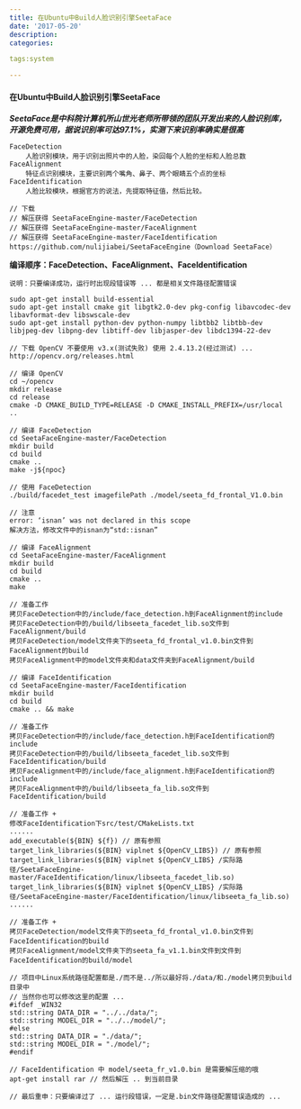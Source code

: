 ```yaml
---
title: 在Ubuntu中Build人脸识别引擎SeetaFace
date: '2017-05-20'
description:
categories:

tags:system

---
```


>

#### 在Ubuntu中Build人脸识别引擎SeetaFace

>

***SeetaFace是中科院计算机所山世光老师所带领的团队开发出来的人脸识别库，开源免费可用，据说识别率可达97.1%，实测下来识别率确实是很高***

>

    FaceDetection
        人脸识别模块，用于识别出照片中的人脸，染回每个人脸的坐标和人脸总数
    FaceAlignment
        特征点识别模块，主要识别两个嘴角、鼻子、两个眼睛五个点的坐标
    FaceIdentification
        人脸比较模块，根据官方的说法，先提取特征值，然后比较。

>

    // 下载
    // 解压获得 SeetaFaceEngine-master/FaceDetection
    // 解压获得 SeetaFaceEngine-master/FaceAlignment
    // 解压获得 SeetaFaceEngine-master/FaceIdentification
    https://github.com/nulijiabei/SeetaFaceEngine（Download SeetaFace）
    
>

**编译顺序：FaceDetection、FaceAlignment、FaceIdentification**

>

    说明：只要编译成功，运行时出现段错误等 ... 都是相关文件路径配置错误

>

    sudo apt-get install build-essential
    sudo apt-get install cmake git libgtk2.0-dev pkg-config libavcodec-dev libavformat-dev libswscale-dev
    sudo apt-get install python-dev python-numpy libtbb2 libtbb-dev libjpeg-dev libpng-dev libtiff-dev libjasper-dev libdc1394-22-dev

>

    // 下载 OpenCV 不要使用 v3.x(测试失败) 使用 2.4.13.2(经过测试) ...
    http://opencv.org/releases.html
    
>
    
    // 编译 OpenCV
    cd ~/opencv
    mkdir release
    cd release
    cmake -D CMAKE_BUILD_TYPE=RELEASE -D CMAKE_INSTALL_PREFIX=/usr/local ..

>

    // 编译 FaceDetection
    cd SeetaFaceEngine-master/FaceDetection
    mkdir build
    cd build  
    cmake ..  
    make -j${npoc}
    
    // 使用 FaceDetection
    ./build/facedet_test imagefilePath ./model/seeta_fd_frontal_V1.0.bin
    
    // 注意
    error: ‘isnan’ was not declared in this scope 
    解决方法，修改文件中的isnan为“std::isnan”
    
>

    // 编译 FaceAlignment
    cd SeetaFaceEngine-master/FaceAlignment
    mkdir build
    cd build  
    cmake .. 
    make
    
    // 准备工作
    拷贝FaceDetection中的/include/face_detection.h到FaceAlignment的include
    拷贝FaceDetection中的/build/libseeta_facedet_lib.so文件到FaceAlignment/build
    拷贝FaceDetection/model文件夹下的seeta_fd_frontal_v1.0.bin文件到FaceAlignment的build
    拷贝FaceAlignment中的model文件夹和data文件夹到FaceAlignment/build
    
>

    // 编译 FaceIdentification
    cd SeetaFaceEngine-master/FaceIdentification
    mkdir build
    cd build
    cmake .. && make
    
    // 准备工作
    拷贝FaceDetection中的/include/face_detection.h到FaceIdentification的include
    拷贝FaceDetection中的/build/libseeta_facedet_lib.so文件到FaceIdentification/build
    拷贝FaceAlignment中的/include/face_alignment.h到FaceIdentification的include
    拷贝FaceAlignment中的/build/libseeta_fa_lib.so文件到FaceIdentification/build

    // 准备工作 +
    修改FaceIdentification下src/test/CMakeLists.txt
    ......
    add_executable(${BIN} ${f}) // 原有参照
    target_link_libraries(${BIN} viplnet ${OpenCV_LIBS}) // 原有参照
    target_link_libraries(${BIN} viplnet ${OpenCV_LIBS} /实际路径/SeetaFaceEngine-master/FaceIdentification/linux/libseeta_facedet_lib.so)
    target_link_libraries(${BIN} viplnet ${OpenCV_LIBS} /实际路径/SeetaFaceEngine-master/FaceIdentification/linux/libseeta_fa_lib.so)
    ......
    
    // 准备工作 +
    拷贝FaceDetection/model文件夹下的seeta_fd_frontal_v1.0.bin文件到FaceIdentification的build
    拷贝FaceAlignment/model文件夹下的seeta_fa_v1.1.bin文件到文件到FaceIdentification的build/model
    
>

    // 项目中Linux系统路径配置都是./而不是../所以最好将./data/和./model拷贝到build目录中
    // 当然你也可以修改这里的配置 ...
    #ifdef _WIN32
    std::string DATA_DIR = "../../data/";
    std::string MODEL_DIR = "../../model/";
    #else
    std::string DATA_DIR = "./data/";
    std::string MODEL_DIR = "./model/";
    #endif
    
    // FaceIdentification 中 model/seeta_fr_v1.0.bin 是需要解压缩的哦
    apt-get install rar // 然后解压 .. 到当前目录

>

    // 最后重申：只要编译过了 ... 运行段错误，一定是.bin文件路径配置错误造成的 ...

>
